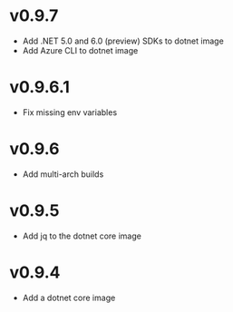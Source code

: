 # v0.9.7

- Add .NET 5.0 and 6.0 (preview) SDKs to dotnet image
- Add Azure CLI to dotnet image

# v0.9.6.1

- Fix missing env variables

# v0.9.6

- Add multi-arch builds

# v0.9.5

- Add jq to the dotnet core image

# v0.9.4

- Add a dotnet core image
